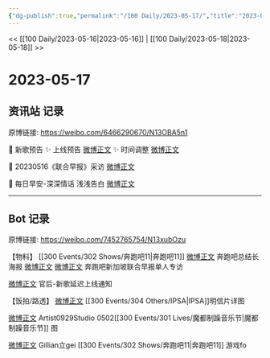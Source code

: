 ```yaml
---
{"dg-publish":true,"permalink":"/100 Daily/2023-05-17/","title":"2023-05-17","created":"2023-05-18T19:06:11.222+08:00","updated":"2023-05-18T19:08:26.146+08:00"}
---
```



<< [[100 Daily/2023-05-16\|2023-05-16]] | [[100 Daily/2023-05-18\|2023-05-18]] >>

# 2023-05-17

## 资讯站 记录

原博链接: https://weibo.com/6466290670/N13OBA5n1

🌟 新歌预告
✨ 上线预告 [微博正文](https://weibo.com/6466290670/4902359198863060)
✨ 时间调整 [微博正文](https://weibo.com/6466290670/4902486559952320)

🌟 20230516《联合早报》采访 [微博正文](https://weibo.com/6466290670/4902461582350056)

🌟 每日早安-深深情话 浅浅告白 [微博正文](https://weibo.com/6466290670/4902304673696550)

---
## Bot 记录

原博链接: https://weibo.com/7452765754/N13xubOzu

【物料】
[[300 Events/302 Shows/奔跑吧11\|奔跑吧11]]
[微博正文](https://weibo.com/5242381821/4902324905969050) 奔跑吧总结长海报
[微博正文](https://weibo.com/1732382082/4902371274263872) [微博正文](https://weibo.com/6466290670/4902461582350056) 奔跑吧新加坡联合早报单人专访

[微博正文](https://weibo.com/5248300719/4902355739609985) 官后-新歌延迟上线通知

【饭拍/路透】
[微博正文](https://weibo.com/7275641158/4902369110787862) [[300 Events/304 Others/IPSA\|IPSA]]明信片详图

[微博正文](https://weibo.com/6873250805/4902503638893102) Artist0929Studio 0502[[300 Events/301 Lives/魔都制躁音乐节\|魔都制躁音乐节]] 图

[微博正文](https://weibo.com/5355738926/4902455429825414) Gillian立gei [[300 Events/302 Shows/奔跑吧11\|奔跑吧11]] 游戏fo
